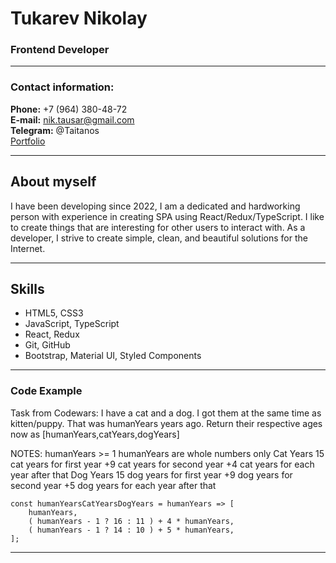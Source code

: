 # Tukarev Nikolay
### Frontend Developer

---

### **Contact information:**

**Phone:** +7 (964) 380-48-72<br>
**E-mail:** nik.tausar@gmail.com<br>
**Telegram:** @Taitanos<br>
[Portfolio](https://taitanos.github.io/portfolio/)<br>

---

## **About myself**

I have been developing since 2022, I am a dedicated and hardworking person with experience in creating SPA using React/Redux/TypeScript. I like to create things that are interesting for other users to interact with. As a developer, I strive to create simple, clean, and beautiful solutions for the Internet.

---

## **Skills**

- HTML5, CSS3
- JavaScript, TypeScript
- React, Redux
- Git, GitHub
- Bootstrap, Material UI, Styled Components

---

### **Code Example**

Task from Codewars: I have a cat and a dog. I got them at the same time as kitten/puppy. That was humanYears years ago. Return their respective ages now as [humanYears,catYears,dogYears]

NOTES:
humanYears >= 1
humanYears are whole numbers only
Cat Years
15 cat years for first year
+9 cat years for second year
+4 cat years for each year after that
Dog Years
15 dog years for first year
+9 dog years for second year
+5 dog years for each year after that

```
const humanYearsCatYearsDogYears = humanYears => [
    humanYears,
    ( humanYears - 1 ? 16 : 11 ) + 4 * humanYears,
    ( humanYears - 1 ? 14 : 10 ) + 5 * humanYears,
];
```

---
